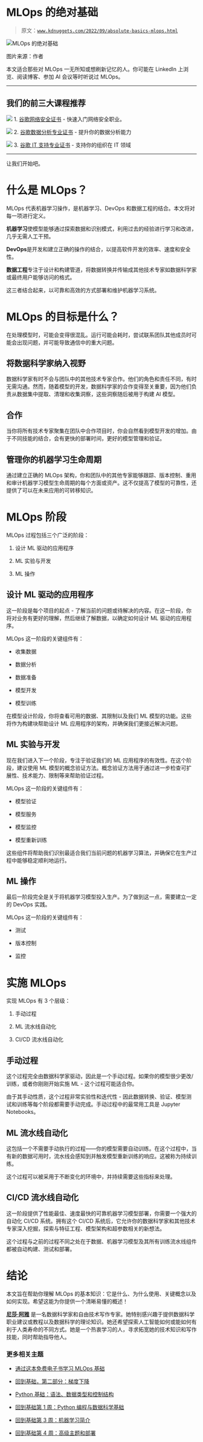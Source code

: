 # MLOps 的绝对基础

> 原文：[`www.kdnuggets.com/2022/09/absolute-basics-mlops.html`](https://www.kdnuggets.com/2022/09/absolute-basics-mlops.html)

![MLOps 的绝对基础](img/492da8189347b9d80c01bb2a8e9228fb.png)

图片来源：作者

本文适合那些对 MLOps 一无所知或想刷新记忆的人。你可能在 LinkedIn 上浏览、阅读博客、参加 AI 会议等时听说过 MLOps。

* * *

## 我们的前三大课程推荐

![](img/0244c01ba9267c002ef39d4907e0b8fb.png) 1\. [谷歌网络安全证书](https://www.kdnuggets.com/google-cybersecurity) - 快速入门网络安全职业。

![](img/e225c49c3c91745821c8c0368bf04711.png) 2\. [谷歌数据分析专业证书](https://www.kdnuggets.com/google-data-analytics) - 提升你的数据分析能力

![](img/0244c01ba9267c002ef39d4907e0b8fb.png) 3\. [谷歌 IT 支持专业证书](https://www.kdnuggets.com/google-itsupport) - 支持你的组织在 IT 领域

* * *

让我们开始吧。

# 什么是 MLOps？

MLOps 代表机器学习操作，是机器学习、DevOps 和数据工程的结合。本文将对每一项进行定义。

**机器学习**使模型能够通过探索数据和识别模式，利用过去的经验进行学习和改进，几乎无需人工干预。

**DevOps**是开发和建立正确的操作的结合，以提高软件开发的效率、速度和安全性。

**数据工程**专注于设计和构建管道，将数据转换并传输成其他技术专家如数据科学家或最终用户能够访问的格式。

这三者结合起来，以可靠和高效的方式部署和维护机器学习系统。

# MLOps 的目标是什么？

在处理模型时，可能会变得很混乱。运行可能会耗时，尝试联系团队其他成员时可能会出现问题，并可能导致通信中的重大问题。

## 将数据科学家纳入视野

数据科学家有时不会与团队中的其他技术专家合作。他们的角色和责任不同，有时无需沟通。然而，随着模型的开发，数据科学家的合作变得至关重要，因为他们负责从数据集中提取、清理和收集洞察，这些洞察随后被用于构建 AI 模型。

## 合作

当你将所有技术专家聚集在团队中合作项目时，你会自然看到模型开发的增加。由于不同技能的结合，会有更快的部署时间，更好的模型管理和验证。

## 管理你的机器学习生命周期

通过建立正确的 MLOps 架构，你和团队中的其他专家能够跟踪、版本控制、重用和审计机器学习模型生命周期的每个方面或资产。这不仅提高了模型的可靠性，还提供了可以在未来应用的可转移知识。

# MLOps 阶段

MLOps 过程包括三个广泛的阶段：

1.  设计 ML 驱动的应用程序

1.  ML 实验与开发

1.  ML 操作

## 设计 ML 驱动的应用程序

这一阶段是每个项目的起点 - 了解当前的问题或待解决的内容。在这一阶段，你将对业务有更好的理解，然后继续了解数据，以确定如何设计 ML 驱动的应用程序。

MLOps 这一阶段的关键组件有：

+   收集数据

+   数据分析

+   数据准备

+   模型开发

+   模型训练

在模型设计阶段，你将查看可用的数据、其限制以及我们 ML 模型的功能。这些将作为构建块帮助设计 ML 应用程序的架构，并确保我们更接近解决问题。

## ML 实验与开发

现在我们进入下一个阶段，专注于验证我们的 ML 应用程序的有效性。在这个阶段，建议使用 ML 模型的概念验证方法。概念验证方法用于通过进一步检查可扩展性、技术能力、限制等来帮助验证过程。

MLOps 这一阶段的关键组件有：

+   模型验证

+   模型服务

+   模型监控

+   模型重新训练

这些组件将帮助我们识别最适合我们当前问题的机器学习算法，并确保它在生产过程中能够稳定顺利地运行。

## ML 操作

最后一阶段完全是关于将机器学习模型投入生产。为了做到这一点，需要建立一定的 DevOps 实践。

MLOps 这一阶段的关键组件有：

+   测试

+   版本控制

+   监控

# 实施 MLOps

实现 MLOps 有 3 个层级：

1.  手动过程

1.  ML 流水线自动化

1.  CI/CD 流水线自动化

## 手动过程

这个过程完全由数据科学家驱动，因此是一个手动过程。如果你的模型很少更改/训练，或者你刚刚开始实施 ML - 这个过程可能适合你。

由于其手动性质，这个过程非常实验性和迭代性 - 因此数据转换、验证、模型测试和训练等每个阶段都需要手动完成。手动过程中的最常用工具是 Jupyter Notebooks。

## ML 流水线自动化

这包括一个不需要手动执行的过程——你的模型需要自动训练。在这个过程中，当有新的数据可用时，流水线会感知到并触发模型重新训练的响应。这被称为持续训练。

这个过程可以被采用于不断变化的环境中，并持续需要这些指标来处理。

## CI/CD 流水线自动化

这一阶段提供了性能最佳、速度最快的可靠机器学习模型部署，你需要一个强大的自动化 CI/CD 系统。拥有这个 CI/CD 系统后，它允许你的数据科学家和其他技术专家深入挖掘，探索与特征工程、模型架构和超参数相关的新想法。

这个过程与之前的过程不同之处在于数据、机器学习模型及其所有训练流水线组件都被自动构建、测试和部署。

# 结论

本文旨在帮助你理解 MLOps 的基本知识：它是什么、为什么使用、关键概念以及如何实现。希望这能为你提供一个清晰易懂的概述！

**[尼莎·阿雅](https://www.linkedin.com/in/nisha-arya-ahmed/)** 是一名数据科学家和自由技术写作专家。她特别感兴趣于提供数据科学职业建议或教程以及数据科学的理论知识。她还希望探索人工智能如何或能如何有利于人类寿命的不同方式。她是一个热衷学习的人，寻求拓宽她的技术知识和写作技能，同时帮助指导他人。

### 更多相关主题

+   [通过这本免费电子书学习 MLOps 基础](https://www.kdnuggets.com/2023/08/learn-mlops-basics-free-ebook.html)

+   [回到基础，第二部分：梯度下降](https://www.kdnuggets.com/2023/03/back-basics-part-dos-gradient-descent.html)

+   [Python 基础：语法、数据类型和控制结构](https://www.kdnuggets.com/python-basics-syntax-data-types-and-control-structures)

+   [回到基础第 1 周：Python 编程与数据科学基础](https://www.kdnuggets.com/back-to-basics-week-1-python-programming-data-science-foundations)

+   [回到基础第 3 周：机器学习简介](https://www.kdnuggets.com/back-to-basics-week-3-introduction-to-machine-learning)

+   [回到基础第 4 周：高级主题和部署](https://www.kdnuggets.com/back-to-basics-week-4-advanced-topics-and-deployment)
